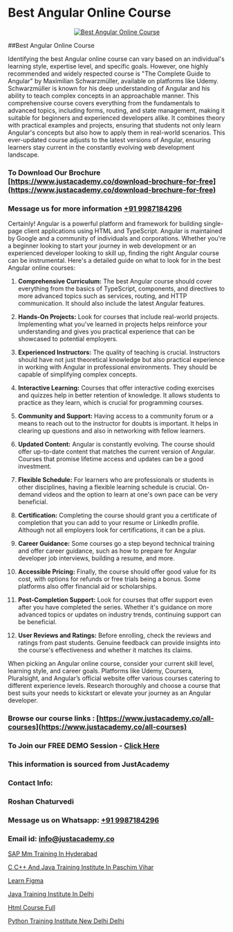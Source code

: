 # Best Angular Online Course

<p align="center">
  <a href="https://justacademy.co/course-detail/angular-training">
    <img src="https://justacademy.co/storage2/course_image/1676637041_course_image.webp" alt="Best Angular Online Course">
  </a>
</p>
##Best Angular Online Course

Identifying the best Angular online course can vary based on an individual's learning style, expertise level, and specific goals. However, one highly recommended and widely respected course is "The Complete Guide to Angular" by Maximilian Schwarzmüller, available on platforms like Udemy. Schwarzmüller is known for his deep understanding of Angular and his ability to teach complex concepts in an approachable manner. This comprehensive course covers everything from the fundamentals to advanced topics, including forms, routing, and state management, making it suitable for beginners and experienced developers alike. It combines theory with practical examples and projects, ensuring that students not only learn Angular's concepts but also how to apply them in real-world scenarios. This ever-updated course adjusts to the latest versions of Angular, ensuring learners stay current in the constantly evolving web development landscape.
### To Download Our Brochure [https://www.justacademy.co/download-brochure-for-free](https://www.justacademy.co/download-brochure-for-free)
### Message us for more information [+91 9987184296](https://api.whatsapp.com/send?phone=919987184296)
Certainly! Angular is a powerful platform and framework for building single-page client applications using HTML and TypeScript. Angular is maintained by Google and a community of individuals and corporations. Whether you're a beginner looking to start your journey in web development or an experienced developer looking to skill up, finding the right Angular course can be instrumental. Here's a detailed guide on what to look for in the best Angular online courses:

1) **Comprehensive Curriculum:** The best Angular course should cover everything from the basics of TypeScript, components, and directives to more advanced topics such as services, routing, and HTTP communication. It should also include the latest Angular features.

2) **Hands-On Projects:** Look for courses that include real-world projects. Implementing what you've learned in projects helps reinforce your understanding and gives you practical experience that can be showcased to potential employers.

3) **Experienced Instructors:** The quality of teaching is crucial. Instructors should have not just theoretical knowledge but also practical experience in working with Angular in professional environments. They should be capable of simplifying complex concepts.

4) **Interactive Learning:** Courses that offer interactive coding exercises and quizzes help in better retention of knowledge. It allows students to practice as they learn, which is crucial for programming courses.

5) **Community and Support:** Having access to a community forum or a means to reach out to the instructor for doubts is important. It helps in clearing up questions and also in networking with fellow learners.

6) **Updated Content:** Angular is constantly evolving. The course should offer up-to-date content that matches the current version of Angular. Courses that promise lifetime access and updates can be a good investment.

7) **Flexible Schedule:** For learners who are professionals or students in other disciplines, having a flexible learning schedule is crucial. On-demand videos and the option to learn at one's own pace can be very beneficial.

8) **Certification:** Completing the course should grant you a certificate of completion that you can add to your resume or LinkedIn profile. Although not all employers look for certifications, it can be a plus.

9) **Career Guidance:** Some courses go a step beyond technical training and offer career guidance, such as how to prepare for Angular developer job interviews, building a resume, and more.

10) **Accessible Pricing:** Finally, the course should offer good value for its cost, with options for refunds or free trials being a bonus. Some platforms also offer financial aid or scholarships.

11) **Post-Completion Support:** Look for courses that offer support even after you have completed the series. Whether it's guidance on more advanced topics or updates on industry trends, continuing support can be beneficial.

12) **User Reviews and Ratings:** Before enrolling, check the reviews and ratings from past students. Genuine feedback can provide insights into the course's effectiveness and whether it matches its claims.

When picking an Angular online course, consider your current skill level, learning style, and career goals. Platforms like Udemy, Coursera, Pluralsight, and Angular’s official website offer various courses catering to different experience levels. Research thoroughly and choose a course that best suits your needs to kickstart or elevate your journey as an Angular developer.

### Browse our course links : [https://www.justacademy.co/all-courses](https://www.justacademy.co/all-courses) 
### To Join our FREE DEMO Session - [Click Here](https://www.justacademy.co/register-for-course-demo)


### This information is sourced from JustAcademy
### Contact Info:
### Roshan Chaturvedi
### Message us on Whatsapp: [+91 9987184296](https://api.whatsapp.com/send?phone=919987184296)
### Email id: [info@justacademy.co](mailto:info@justacademy.co)
                
[SAP Mm Training In Hyderabad](https://www.linkedin.com/pulse/sap-mm-training-hyderabad-software-training-mountain-view-w1huf/)

[C C++ And Java Training Institute In Paschim Vihar](https://www.linkedin.com/pulse/c-java-training-institute-paschim-vihar-justacademy-mumbai-a3zhe?trackingId=i1Idm%2FkwMv%2BAmkVtPLzWqg%3D%3D&lipi=urn%3Ali%3Apage%3Ad_flagship3_showcase_admin%3B4hzOhjOyRsS4BMzXWRzbRw%3D%3D)

[Learn Figma](https://medium.com/@prempja40/learn-figma-23e5cc256178)

[Java Training Institute In Delhi](https://medium.com/@surajvaishnav5015/java-training-institute-in-delhi-ed526311c79f)

[Html Course Full](https://justacademyin.github.io/justacademy/html-course-full)

[Python Training Institute New Delhi Delhi](https://justacademyin.github.io/justacademy/python-training-institute-new-delhi-delhi)

